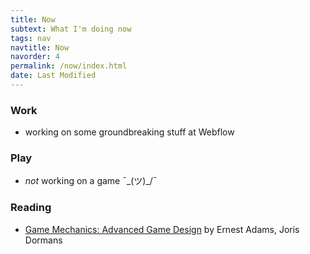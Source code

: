 ```yaml
---
title: Now
subtext: What I'm doing now
tags: nav
navtitle: Now
navorder: 4
permalink: /now/index.html
date: Last Modified
---
```


### Work

- working on some groundbreaking stuff at Webflow

### Play

- _not_ working on a game ¯\_(ツ)_/¯

### Reading

- [Game Mechanics: Advanced Game Design](https://www.goodreads.com/book/show/13705461-game-mechanics) by Ernest Adams, Joris Dormans
